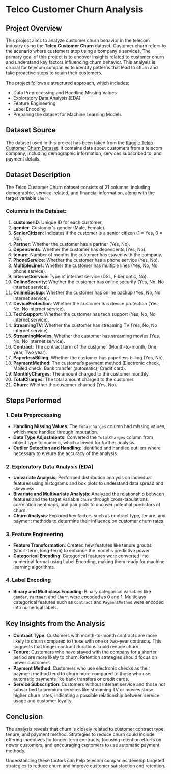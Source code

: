 # Telco Customer Churn Analysis

## Project Overview
This project aims to analyze customer churn behavior in the telecom industry using the **Telco Customer Churn** dataset. Customer churn refers to the scenario where customers stop using a company's services. The primary goal of this project is to uncover insights related to customer churn and understand key factors influencing churn behavior. This analysis is crucial for telecom companies to identify patterns that lead to churn and take proactive steps to retain their customers.

The project follows a structured approach, which includes:
- Data Preprocessing and Handling Missing Values
- Exploratory Data Analysis (EDA)
- Feature Engineering
- Label Encoding
- Preparing the dataset for Machine Learning Models

## Dataset Source
The dataset used in this project has been taken from the [Kaggle Telco Customer Churn Dataset](https://www.kaggle.com/blastchar/telco-customer-churn). It contains data about customers from a telecom company, including demographic information, services subscribed to, and payment details.

## Dataset Description
The Telco Customer Churn dataset consists of 21 columns, including demographic, service-related, and financial information, along with the target variable `Churn`.

### Columns in the Dataset:
1. **customerID**: Unique ID for each customer.
2. **gender**: Customer's gender (Male, Female).
3. **SeniorCitizen**: Indicates if the customer is a senior citizen (1 = Yes, 0 = No).
4. **Partner**: Whether the customer has a partner (Yes, No).
5. **Dependents**: Whether the customer has dependents (Yes, No).
6. **tenure**: Number of months the customer has stayed with the company.
7. **PhoneService**: Whether the customer has a phone service (Yes, No).
8. **MultipleLines**: Whether the customer has multiple lines (Yes, No, No phone service).
9. **InternetService**: Type of internet service (DSL, Fiber optic, No).
10. **OnlineSecurity**: Whether the customer has online security (Yes, No, No internet service).
11. **OnlineBackup**: Whether the customer has online backup (Yes, No, No internet service).
12. **DeviceProtection**: Whether the customer has device protection (Yes, No, No internet service).
13. **TechSupport**: Whether the customer has tech support (Yes, No, No internet service).
14. **StreamingTV**: Whether the customer has streaming TV (Yes, No, No internet service).
15. **StreamingMovies**: Whether the customer has streaming movies (Yes, No, No internet service).
16. **Contract**: The contract term of the customer (Month-to-month, One year, Two year).
17. **PaperlessBilling**: Whether the customer has paperless billing (Yes, No).
18. **PaymentMethod**: The customer’s payment method (Electronic check, Mailed check, Bank transfer (automatic), Credit card).
19. **MonthlyCharges**: The amount charged to the customer monthly.
20. **TotalCharges**: The total amount charged to the customer.
21. **Churn**: Whether the customer churned (Yes, No).

## Steps Performed

### 1. Data Preprocessing
- **Handling Missing Values**: The `TotalCharges` column had missing values, which were handled through imputation.
- **Data Type Adjustments**: Converted the `TotalCharges` column from object type to numeric, which allowed for further analysis.
- **Outlier Detection and Handling**: Identified and handled outliers where necessary to ensure the accuracy of the analysis.

### 2. Exploratory Data Analysis (EDA)
- **Univariate Analysis**: Performed distribution analysis on individual features using histograms and box plots to understand data spread and skewness.
- **Bivariate and Multivariate Analysis**: Analyzed the relationship between features and the target variable `Churn` through cross-tabulations, correlation heatmaps, and pair plots to uncover potential predictors of churn.
- **Churn Analysis**: Explored key factors such as contract type, tenure, and payment methods to determine their influence on customer churn rates.

### 3. Feature Engineering
- **Feature Transformation**: Created new features like tenure groups (short-term, long-term) to enhance the model's predictive power.
- **Categorical Encoding**: Categorical features were converted into numerical format using Label Encoding, making them ready for machine learning algorithms.

### 4. Label Encoding
- **Binary and Multiclass Encoding**: Binary categorical variables like `gender`, `Partner`, and `Churn` were encoded as 0 and 1. Multiclass categorical features such as `Contract` and `PaymentMethod` were encoded into numerical labels.

## Key Insights from the Analysis
- **Contract Type**: Customers with month-to-month contracts are more likely to churn compared to those with one or two-year contracts. This suggests that longer contract durations could reduce churn.
- **Tenure**: Customers who have stayed with the company for a shorter period are more likely to churn. Retention strategies should focus on newer customers.
- **Payment Method**: Customers who use electronic checks as their payment method tend to churn more compared to those who use automatic payments like bank transfers or credit cards.
- **Service Subscription**: Customers without internet service and those not subscribed to premium services like streaming TV or movies show higher churn rates, indicating a possible relationship between service usage and customer loyalty.

## Conclusion
The analysis reveals that churn is closely related to customer contract type, tenure, and payment method. Strategies to reduce churn could include offering incentives for longer-term contracts, focusing retention efforts on newer customers, and encouraging customers to use automatic payment methods.

Understanding these factors can help telecom companies develop targeted strategies to reduce churn and improve customer satisfaction and retention.
